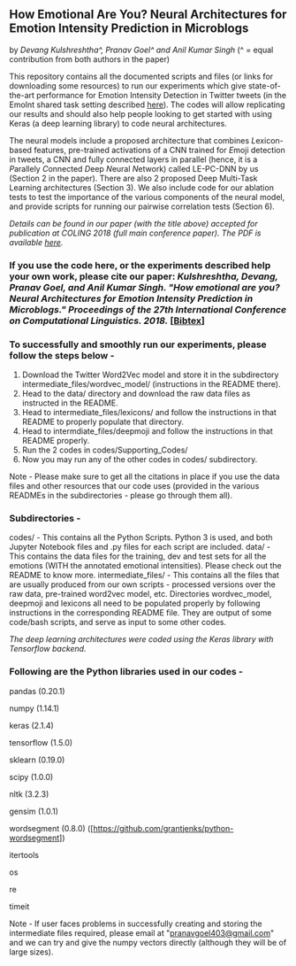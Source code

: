 ## **How Emotional Are You?** Neural Architectures for Emotion Intensity Prediction in Microblogs
by *Devang Kulshreshtha^, Pranav Goel^ and Anil Kumar Singh* (^ = equal contribution from both authors in the paper)

This repository contains all the documented scripts and files (or links for downloading some resources) to run our experiments which give state-of-the-art performance for Emotion Intensity Detection in Twitter tweets (in the EmoInt shared task setting described [here](http://saifmohammad.com/WebPages/EmotionIntensity-SharedTask.html)). The codes will allow replicating our results and should also help people looking to get started with using Keras (a deep learning library) to code neural architectures.

The neural models include a proposed architecture that combines *L*exicon-based features, pre-trained activations of a CNN trained for *E*moji detection in tweets, a CNN and fully connected layers in parallel (hence, it is a *P*arallely *C*onnected *D*eep *N*eural *N*etwork) called LE-PC-DNN by us (Section 2 in the paper). There are also 2 proposed Deep Multi-Task Learning architectures (Section 3). We also include code for our ablation tests to test the importance of the various components of the neural model, and provide scripts for running our pairwise correlation tests (Section 6).

*Details can be found in our paper (with the title above) accepted for publication at COLING 2018 (full main conference paper). The PDF is available [here](http://www.aclweb.org/anthology/C18-1247).*

### If you use the code here, or the experiments described help your own work, please cite our paper: _Kulshreshtha, Devang, Pranav Goel, and Anil Kumar Singh. "How emotional are you? Neural Architectures for Emotion Intensity Prediction in Microblogs." Proceedings of the 27th International Conference on Computational Linguistics. 2018._ [[Bibtex](https://scholar.googleusercontent.com/scholar.bib?q=info:c_IRDVy4AP4J:scholar.google.com/&output=citation&scisig=AAGBfm0AAAAAW8DaS_KpHT29e84HbQvYPRfyR50Ye56U&scisf=4&ct=citation&cd=-1&hl=en)]

### To successfully and smoothly run our experiments, please follow the steps below - 

1. Download the Twitter Word2Vec model and store it in the subdirectory intermediate_files/wordvec_model/ (instructions in the README there).
2. Head to the data/ directory and download the raw data files as instructed in the README.
3. Head to intermediate_files/lexicons/ and follow the instructions in that README to properly populate that directory.
4. Head to intermdiate_files/deepmoji and follow the instructions in that README properly.
5. Run the 2 codes in codes/Supporting_Codes/
6. Now you may run any of the other codes in codes/ subdirectory.

Note - Please make sure to get all the citations in place if you use the data files and other resources that our code uses (provided in the various READMEs in the subdirectories - please go through them all).

### Subdirectories - 

codes/			- 		This contains all the Python Scripts. Python 3 is used, and both Jupyter Notebook files and .py files for each script are included.
data/				- 		This contains the data files for the training, dev and test sets for all the emotions (WITH the annotated emotional intensities). Please check out the README to know more.
intermediate_files/	- 		This contains all the files that are usually produced from our own scripts - processed versions over the raw data, pre-trained word2vec model, etc. Directories wordvec_model, deepmoji and lexicons all need to be populated properly by following instructions in the corresponding README file. They are output of some code/bash scripts, and serve as input to some other codes.

*The deep learning architectures were coded using the Keras library with Tensorflow backend.*

### Following are the Python libraries used in our codes - 

pandas (0.20.1)

numpy (1.14.1)

keras (2.1.4)

tensorflow (1.5.0)

sklearn (0.19.0)

scipy (1.0.0)

nltk (3.2.3)

gensim (1.0.1)

wordsegment (0.8.0) ([https://github.com/grantjenks/python-wordsegment])

itertools

os

re

timeit

Note - If user faces problems in successfully creating and storing the intermediate files required, please email at "pranavgoel403@gmail.com" and we can try and give the numpy vectors directly (although they will be of large sizes).
